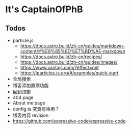 # It's CaptainOfPhB

## Todos

- particle.js
  - <https://docs.astro.build/zh-cn/guides/markdown-content/#%E9%85%8D%E7%BD%AE-markdown>
  - <https://docs.astro.build/zh-cn/recipes/>
  - <https://docs.astro.build/zh-cn/guides/images/>
  - <https://www.vantajs.com/?effect=net>
  - <https://jparticles.js.org/#/examples/quick-start>
- 全局搜索
- 博客添加置顶功能
- 回到顶部
- 404 page
- About me page
- config.ts 究竟有啥用？
- 博客内容 revision
- <https://github.com/expressive-code/expressive-code>
